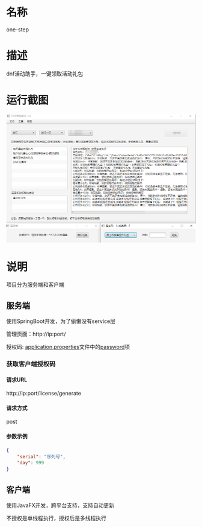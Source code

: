 # 名称

one-step

# 描述

dnf活动助手，一键领取活动礼包

# 运行截图

![picture](https://github.com/XanderYe/one-step/blob/master/%E8%BF%90%E8%A1%8C%E6%88%AA%E5%9B%BE.png)

# 说明

项目分为服务端和客户端

## 服务端

使用SpringBoot开发，为了偷懒没有service层

管理页面：http://ip:port/ 

授权码: [application.properties](https://github.com/XanderYe/one-step/blob/master/api/src/main/resources/application.properties)文件中的[password](https://github.com/XanderYe/one-step/blob/master/api/src/main/resources/application.properties#L34)项

### 获取客户端授权码

#### 请求URL

http://ip:port/license/generate

#### 请求方式

post

#### 参数示例

```json
{
	"serial": "序列号",
	"day": 999
}
```

## 客户端
使用JavaFX开发，跨平台支持，支持自动更新

不授权是单线程执行，授权后是多线程执行

